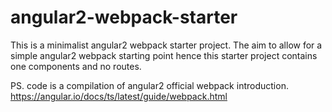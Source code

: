 # angular2-webpack-starter

This is a minimalist angular2 webpack starter project. The aim to allow for a simple angular2 webpack starting point hence this starter project contains one components and no routes.

PS. code is a compilation of angular2 official webpack introduction. https://angular.io/docs/ts/latest/guide/webpack.html
